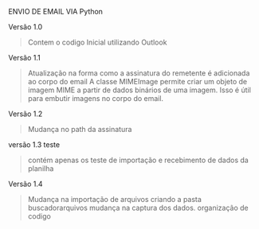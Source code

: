 ENVIO DE EMAIL VIA Python

Versão 1.0
> Contem o codigo Inicial utilizando Outlook

Versão 1.1
> Atualização na forma como a assinatura do remetente é adicionada ao corpo do email
> A classe MIMEImage permite criar um objeto de imagem MIME a partir de dados binários de uma imagem. Isso é útil para embutir imagens no corpo do email.

Versão 1.2
> Mudança no path da assinatura

versão 1.3 teste
> contém apenas os teste de importação e recebimento de dados da planilha

Versão 1.4
> Mudança na importação de arquivos criando a pasta buscadorarquivos
> mudança na captura dos dados.
> organização de codigo